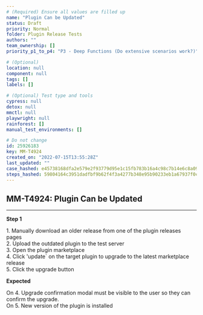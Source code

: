 ```yaml
---
# (Required) Ensure all values are filled up
name: "Plugin Can be Updated"
status: Draft
priority: Normal
folder: Plugin Release Tests
authors: ""
team_ownership: []
priority_p1_to_p4: "P3 - Deep Functions (Do extensive scenarios work?)"

# (Optional)
location: null
component: null
tags: []
labels: []

# (Optional) Test type and tools
cypress: null
detox: null
mmctl: null
playwright: null
rainforest: []
manual_test_environments: []

# Do not change
id: 25926183
key: MM-T4924
created_on: "2022-07-15T13:55:28Z"
last_updated: ""
case_hashed: e45738168dfa2e579e2f93779d95e1c15fb783b16a4c98c7b14e6c8a09f404d8c752126f1801a3e299f0a958015796ab
steps_hashed: 59804164c3951dadfbf9b62f4f3a4277b348e95b90233eb1a67937f0c9bbf6583540a813da213c8e8c6aba0acac76a16
---
```


<!-- (Auto-generated) Based on frontmatter's "key" and "name" -->

## MM-T4924: Plugin Can be Updated

---

**Step 1**

1\. Manually download an older release from one of the plugin releases pages\
2\. Upload the outdated plugin to the test server\
3\. Open the plugin marketplace\
4\. Click 'update\` on the target plugin to upgrade to the latest marketplace release\
5\. Click the upgrade button

**Expected**

On 4. Upgrade confirmation modal must be visible to the user so they can confirm the upgrade.\
On 5. New version of the plugin is installed
